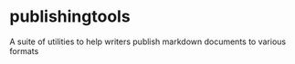 publishingtools
===============

A suite of utilities to help writers publish markdown documents to various formats
